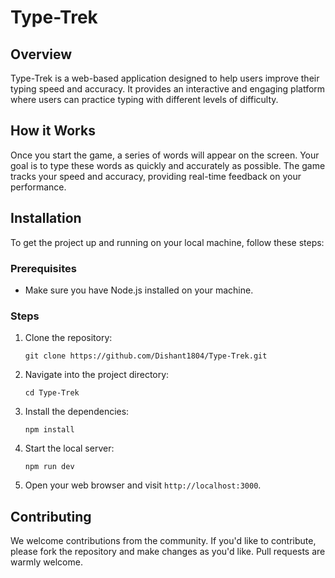 # Type-Trek

## Overview
Type-Trek is a web-based application designed to help users improve their typing speed and accuracy. It provides an interactive and engaging platform where users can practice typing with different levels of difficulty.

## How it Works
Once you start the game, a series of words will appear on the screen. Your goal is to type these words as quickly and accurately as possible. The game tracks your speed and accuracy, providing real-time feedback on your performance.

## Installation

To get the project up and running on your local machine, follow these steps:

### Prerequisites
- Make sure you have Node.js installed on your machine.

### Steps
1. Clone the repository:
    ```
    git clone https://github.com/Dishant1804/Type-Trek.git
    ```
2. Navigate into the project directory:
    ```
    cd Type-Trek
    ```
3. Install the dependencies:
    ```
    npm install
    ```
4. Start the local server:
    ```
    npm run dev
    ```
5. Open your web browser and visit `http://localhost:3000`.

## Contributing
We welcome contributions from the community. If you'd like to contribute, please fork the repository and make changes as you'd like. Pull requests are warmly welcome.
